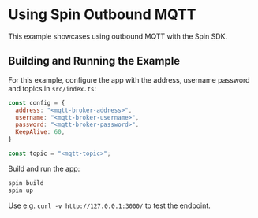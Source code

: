 # Using Spin Outbound MQTT

This example showcases using outbound MQTT with the Spin SDK.

## Building and Running the Example

For this example, configure the app with the address, username password and topics in `src/index.ts`:

```js
const config = {
  address: "<mqtt-broker-address>",
  username: "<mqtt-broker-username>",
  password: "<mqtt-broker-password>",
  KeepAlive: 60,
}

const topic = "<mqtt-topic>";
```

Build and run the app:

```bash
spin build
spin up
```

Use e.g. `curl -v http://127.0.0.1:3000/` to test the endpoint.
